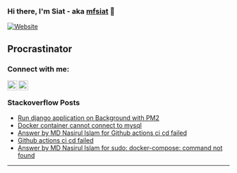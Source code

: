 ### Hi there, I'm Siat - aka [mfsiat][website] 👋

[![Website](https://img.shields.io/website?label=mfsiat.github.io&style=for-the-badge&url=https%3A%2F%2Fcodestackr.com)](https://mfsiat.github.io/)

## Procrastinator

### Connect with me:

[<img align="left" alt="nasirul-islam-4708ab153 | LinkedIn" width="22px" src="https://cdn.jsdelivr.net/npm/simple-icons@v3/icons/linkedin.svg" />][linkedin]
[<img align="left" alt="siatislam | Twitter" width="22px" src="https://cdn.jsdelivr.net/npm/simple-icons@v3/icons/twitter.svg" />][twitter]

<br />

<!-- ### Platform:

![](aws.svg) -->

### Stackoverflow Posts

<!-- BLOG-POST-LIST:START -->
- [Run django application on Background with PM2](https://stackoverflow.com/questions/69422924/run-django-application-on-background-with-pm2)
- [Docker container cannot connect to mysql](https://stackoverflow.com/questions/69328668/docker-container-cannot-connect-to-mysql)
- [Answer by MD Nasirul Islam for Github actions ci cd failed](https://stackoverflow.com/questions/69241780/github-actions-ci-cd-failed/69241956#69241956)
- [Github actions ci cd failed](https://stackoverflow.com/questions/69241780/github-actions-ci-cd-failed)
- [Answer by MD Nasirul Islam for sudo: docker-compose: command not found](https://stackoverflow.com/questions/38775954/sudo-docker-compose-command-not-found/69078658#69078658)
<!-- BLOG-POST-LIST:END -->

---

[website]: https://mfsiat.github.io/
[twitter]: https://twitter.com/siatislam
[linkedin]: https://linkedin.com/in/nasirul-islam-4708ab153
